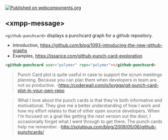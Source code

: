 [![Published on webcomponents.org](https://img.shields.io/badge/webcomponents.org-published-blue.svg)](https://www.webcomponents.org/element/renfeng/github-punchcard)

## &lt;xmpp-message&gt;

`<github-punchcard>` displays a punchcard graph for a github repository.

* Introduction, https://github.com/blog/1093-introducing-the-new-github-graphs
* Examples, https://issarice.com/github-punch-card-exploration

<!--
```
<custom-element-demo>
  <template>
    <link rel="import" href="github-punchcard.html">
    <next-code-block></next-code-block>
  </template>
</custom-element-demo>
```
-->
```html
<github-punchcard user="polymer" repo="polymer"></github-punchcard>
```

> Punch Card plot is quite useful in case to support the scrum meetings planning. Because you can plan them when developers in team are not so productive. -https://coderwall.com/p/lxygqq/git-punch-card-plot-in-your-own-repo

> What I love about the punch cards is that they're both informative and motivational. They give me a better understanding of how I work and how my effort relates to that of other open source developers. When I'm focused on a goal like getting the next version out the door, I occasionally forget what I went through to get there. The punch cards help me remember. -http://solutious.com/blog/2009/05/06/github-punchcards/